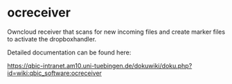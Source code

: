 # ocreceiver
Owncloud receiver that scans for new incoming files and create marker files to activate the dropboxhandler.

Detailed documentation can be found here:

https://qbic-intranet.am10.uni-tuebingen.de/dokuwiki/doku.php?id=wiki:qbic_software:ocreceiver
